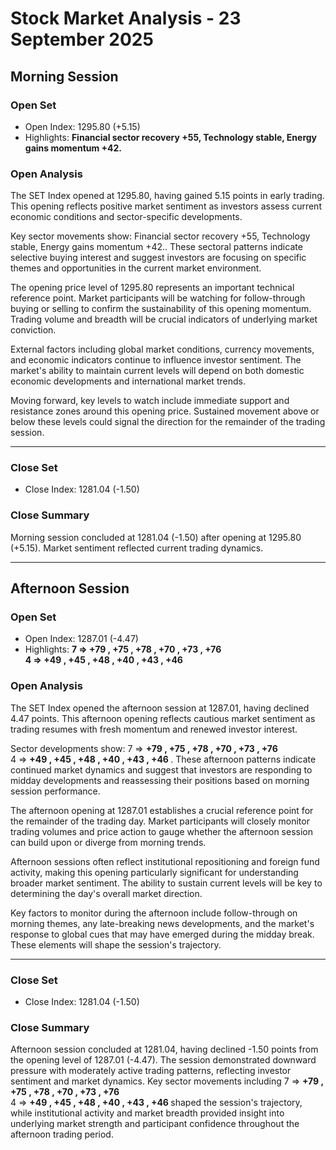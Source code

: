 # Stock Market Analysis - 23 September 2025

## Morning Session

### Open Set

* Open Index: 1295.80 (+5.15)
* Highlights: **Financial sector recovery +55, Technology stable, Energy gains momentum +42.**

### Open Analysis

<p>The SET Index opened at 1295.80, having gained 5.15 points in early trading. This opening reflects positive market sentiment as investors assess current economic conditions and sector-specific developments.</p>

<p>Key sector movements show: Financial sector recovery +55, Technology stable, Energy gains momentum +42.. These sectoral patterns indicate selective buying interest and suggest investors are focusing on specific themes and opportunities in the current market environment.</p>

<p>The opening price level of 1295.80 represents an important technical reference point. Market participants will be watching for follow-through buying or selling to confirm the sustainability of this opening momentum. Trading volume and breadth will be crucial indicators of underlying market conviction.</p>

<p>External factors including global market conditions, currency movements, and economic indicators continue to influence investor sentiment. The market's ability to maintain current levels will depend on both domestic economic developments and international market trends.</p>

<p>Moving forward, key levels to watch include immediate support and resistance zones around this opening price. Sustained movement above or below these levels could signal the direction for the remainder of the trading session.</p>

<hr>

### Close Set

* Close Index: 1281.04 (-1.50)

### Close Summary

<p>Morning session concluded at 1281.04 (-1.50) after opening at 1295.80 (+5.15). Market sentiment reflected current trading dynamics.</p>

<hr>

## Afternoon Session

### Open Set

* Open Index: 1287.01 (-4.47)
* Highlights: **7 => <b>+79 , +75 , +78 , +70 , +73 , +76 </b> <br> 4 => <b>+49 , +45 , +48 , +40 , +43 , +46 </b>**

### Open Analysis

<p>The SET Index opened the afternoon session at 1287.01, having declined 4.47 points. This afternoon opening reflects cautious market sentiment as trading resumes with fresh momentum and renewed investor interest.</p>

<p>Sector developments show:  7 => <b>+79 , +75 , +78 , +70 , +73 , +76 </b> <br> 4 => <b>+49 , +45 , +48 , +40 , +43 , +46 </b>. These afternoon patterns indicate continued market dynamics and suggest that investors are responding to midday developments and reassessing their positions based on morning session performance.</p>

<p>The afternoon opening at 1287.01 establishes a crucial reference point for the remainder of the trading day. Market participants will closely monitor trading volumes and price action to gauge whether the afternoon session can build upon or diverge from morning trends.</p>

<p>Afternoon sessions often reflect institutional repositioning and foreign fund activity, making this opening particularly significant for understanding broader market sentiment. The ability to sustain current levels will be key to determining the day's overall market direction.</p>

<p>Key factors to monitor during the afternoon include follow-through on morning themes, any late-breaking news developments, and the market's response to global cues that may have emerged during the midday break. These elements will shape the session's trajectory.</p>

<hr>

### Close Set

* Close Index: 1281.04 (-1.50)

### Close Summary

<p>Afternoon session concluded at 1281.04, having declined -1.50 points from the opening level of 1287.01 (-4.47). The session demonstrated downward pressure with moderately active trading patterns, reflecting investor sentiment and market dynamics. Key sector movements including 7 => <b>+79 , +75 , +78 , +70 , +73 , +76 </b> <br> 4 => <b>+49 , +45 , +48 , +40 , +43 , +46 </b> shaped the session's trajectory, while institutional activity and market breadth provided insight into underlying market strength and participant confidence throughout the afternoon trading period.</p>

